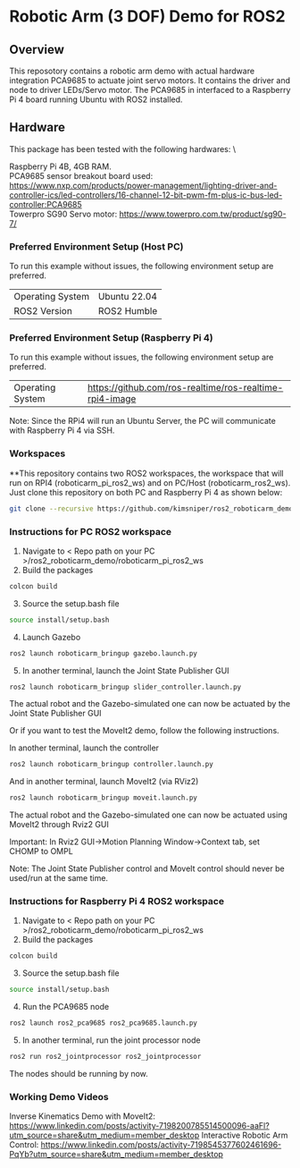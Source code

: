 # Robotic Arm (3 DOF) Demo for ROS2

## Overview

This reposotory contains a robotic arm demo with actual hardware integration PCA9685 to actuate joint servo motors. It contains the driver and node to driver LEDs/Servo motor. The PCA9685 in interfaced to a Raspberry Pi 4 board running Ubuntu with ROS2 installed.

## Hardware

This package has been tested with the following hardwares: \

Raspberry Pi 4B, 4GB RAM. \
PCA9685 sensor breakout board used: https://www.nxp.com/products/power-management/lighting-driver-and-controller-ics/led-controllers/16-channel-12-bit-pwm-fm-plus-ic-bus-led-controller:PCA9685 \
Towerpro SG90 Servo motor: https://www.towerpro.com.tw/product/sg90-7/

### Preferred Environment Setup (Host PC)

To run this example without issues, the following environment setup are preferred.

|                  |                          |
|------------------|--------------------------|
| Operating System | Ubuntu 22.04             |
| ROS2 Version     | ROS2 Humble              |

### Preferred Environment Setup (Raspberry Pi 4)

To run this example without issues, the following environment setup are preferred.

|                  |                                                          |
|------------------|----------------------------------------------------------|
| Operating System | https://github.com/ros-realtime/ros-realtime-rpi4-image  |

Note: Since the RPi4 will run an Ubuntu Server, the PC will communicate with Raspberry Pi 4 via SSH. 

### Workspaces

**This repository contains two ROS2 workspaces, the workspace that will run on RPI4 (roboticarm_pi_ros2_ws) and on PC/Host (roboticarm_ros2_ws). Just clone this repository on both PC and Raspberry Pi 4 as shown below:

```bash
git clone --recursive https://github.com/kimsniper/ros2_roboticarm_demo.git
```

### Instructions for PC ROS2 workspace

1. Navigate to < Repo path on your PC >/ros2_roboticarm_demo/roboticarm_pi_ros2_ws
2. Build the packages
```bash
colcon build
```
3. Source the setup.bash file
```bash
source install/setup.bash
```
4. Launch Gazebo
```bash
ros2 launch roboticarm_bringup gazebo.launch.py
```
5. In another terminal, launch the Joint State Publisher GUI
```bash
ros2 launch roboticarm_bringup slider_controller.launch.py
```
The actual robot and the Gazebo-simulated one can now be actuated by the Joint State Publisher GUI

Or if you want to test the MoveIt2 demo, follow the following instructions.

In another terminal, launch the controller
```bash
ros2 launch roboticarm_bringup controller.launch.py
```
And in another terminal, launch MoveIt2 (via RViz2)
```bash
ros2 launch roboticarm_bringup moveit.launch.py
```
The actual robot and the Gazebo-simulated one can now be actuated using MoveIt2 through Rviz2 GUI 

Important: In Rviz2 GUI->Motion Planning Window->Context tab, set CHOMP to OMPL

Note: The Joint State Publisher control and MoveIt control should never be used/run at the same time.

### Instructions for Raspberry Pi 4 ROS2 workspace

1. Navigate to < Repo path on your PC >/ros2_roboticarm_demo/roboticarm_pi_ros2_ws
2. Build the packages
```bash
colcon build
```
3. Source the setup.bash file
```bash
source install/setup.bash
```
4. Run the PCA9685 node
```bash
ros2 launch ros2_pca9685 ros2_pca9685.launch.py
```
5. In another terminal, run the joint processor node
```bash
ros2 run ros2_jointprocessor ros2_jointprocessor
```
The nodes should be running by now.

### Working Demo Videos

Inverse Kinematics Demo with MoveIt2: https://www.linkedin.com/posts/activity-7198200785514500096-aaFl?utm_source=share&utm_medium=member_desktop
Interactive Robotic Arm Control: https://www.linkedin.com/posts/activity-7198545377602461696-PqYb?utm_source=share&utm_medium=member_desktop
